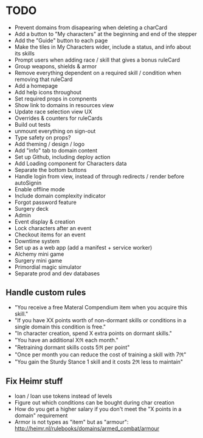 # TODO

- Prevent domains from disapearing when deleting a charCard
- Add a button to "My characters" at the beginning and end of the stepper
- Add the "Guide" button to each page
- Make the tiles in My Characters wider, include a status, and info about its skills
- Prompt users when adding race / skill that gives a bonus ruleCard
- Group weapons, shields & armor
- Remove everything dependent on a required skill / condition when removing that ruleCard
- Add a homepage
- Add help icons throughout
- Set required props in compnents
- Show link to domains in resources view
- Update race selection view UX
- Overrides & counters for ruleCards
- Build out tests
- unmount everything on sign-out
- Type safety on props?
- Add theming / design / logo
- Add "info" tab to domain content
- Set up Github, including deploy action
- Add Loading component for Characters data
- Separate the bottom buttons
- Handle login from view, instead of through redirects / render before autoSignin
- Enable offline mode
- Include domain complexity indicator
- Forgot password feature
- Surgery deck
- Admin
- Event display & creation
- Lock characters after an event
- Checkout items for an event
- Downtime system
- Set up as a web app (add a manifest + service worker)
- Alchemy mini game
- Surgery mini game
- Primordial magic simulator
- Separate prod and dev databases

## Handle custom rules

- "You receive a free Materal Compendium item when you acquire this skill."
- "If you have XX points worth of non-dormant skills or conditions in a single domain this condition is free."
- "In character creation, spend X extra points on dormant skills."
- "You have an additional Xℜ each month."
- "Retraining dormant skills costs 5ℜ per point"
- "Once per month you can reduce the cost of training a skill with 7ℜ"
- "You gain the Sturdy Stance 1 skill and it costs 2ℜ less to maintain"

## Fix Heimr stuff

- loan / loan use tokens instead of levels
- Figure out which conditions can be bought during char creation
- How do you get a higher salary if you don't meet the "X points in a domain" requirement
- Armor is not types as "item" but as "armour": http://heimr.nl/rulebooks/domains/armed_combat/armour
